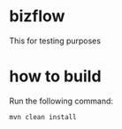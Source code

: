 # bizflow
This for testing purposes


# how to build
Run the following command:
```
mvn clean install
```
 